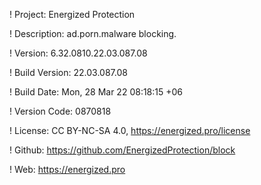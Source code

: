 ! Project: Energized Protection

! Description: ad.porn.malware blocking.

! Version: 6.32.0810.22.03.087.08

! Build Version: 22.03.087.08

! Build Date: Mon, 28 Mar 22 08:18:15 +06

! Version Code: 0870818

! License: CC BY-NC-SA 4.0, https://energized.pro/license

! Github: https://github.com/EnergizedProtection/block

! Web: https://energized.pro

